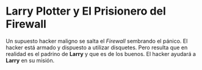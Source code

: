 # Larry Plotter y El Prisionero del Firewall

Un supuesto hacker maligno se salta el *Firewall* sembrando el pánico.
El hacker está armado y dispuesto a utilizar disquetes.
Pero resulta que en realidad es el padrino de **Larry** y que es de los buenos.
El hacker ayudará a **Larry** en su misión.

